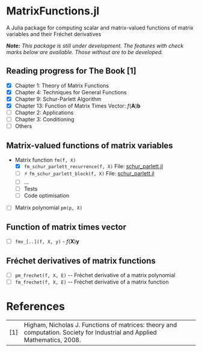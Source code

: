 # MatrixFunctions.jl
A Julia package for computing scalar and matrix-valued functions of matrix variables and their Fréchet derivatives

_**Note:** This package is still under development. The features with check marks below are available. Those without are to be developed._

## Reading progress for The Book [1]
- [X] Chapter 1: Theory of Matrix Functions
- [X] Chapter 4: Techniques for General Functions
- [X] Chapter 9: Schur-Parlett Algorithm
- [X] Chapter 13: Function of Matrix Times Vector: $f(\boldsymbol{A})\boldsymbol{b}$
- [ ] Chapter 2: Applications
- [ ] Chapter 3: Conditioning
- [ ] Others

## Matrix-valued functions of matrix variables
- Matrix function `fm(f, X)`
    - [X]  `fm_schur_parlett_recurrence(f, X)` File: [schur_parlett.jl](https://github.com/aravindh-krishnamoorthy/MatrixFunctions.jl/blob/main/src/schur_parlett.jl)
    - [ ] ⚡ `fm_schur_parlett_block(f, X)` File: [schur_parlett.jl](https://github.com/aravindh-krishnamoorthy/MatrixFunctions.jl/blob/main/src/schur_parlett.jl)
    - [ ] ...
    - [ ] Tests
    - [ ] Code optimisation
- [ ] Matrix polynomial `pm(p, X)`

## Function of matrix times vector
- [ ] `fmv_[..](f, X, y)` - $f(\boldsymbol{X})\boldsymbol{y}$
    
## Fréchet derivatives of matrix functions
- [ ] `pm_frechet(f, X, E)` -- Fréchet derivative of a matrix polynomial
- [ ] `fm_frechet(f, X, E)` -- Fréchet derivative of a matrix function

# References
| | |
| --- | --- |
| [1] | Higham, Nicholas J. Functions of matrices: theory and computation. Society for Industrial and Applied Mathematics, 2008. |

<!---
# Notes
- From https://github.com/JuliaLang/julia/discussions/43982#discussioncomment-6678802
  -  The block method given above (Eq 3.16)
  -  Daleckii-Krein using the eigendecomposition for normal matrices (Corollary 3.12)
  -  Using the Schur decomposition, if you know the Frechet derivative of f(T) for triangular T (Problem 3.2)
--->
